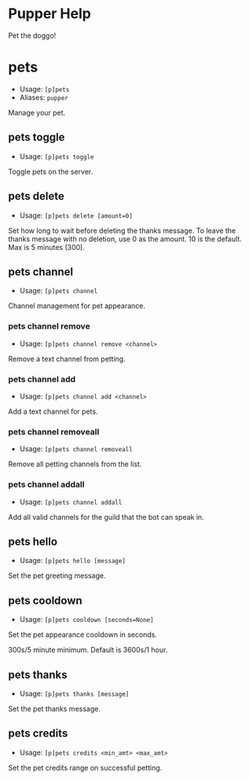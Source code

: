 # Pupper Help

Pet the doggo!

# pets
 - Usage: `[p]pets`
 - Aliases: `pupper`


Manage your pet.

## pets toggle
 - Usage: `[p]pets toggle`

Toggle pets on the server.

## pets delete
 - Usage: `[p]pets delete [amount=0]`

Set how long to wait before deleting the thanks message.
To leave the thanks message with no deletion, use 0 as the amount.
10 is the default.
Max is 5 minutes (300).

## pets channel
 - Usage: `[p]pets channel`

Channel management for pet appearance.

### pets channel remove
 - Usage: `[p]pets channel remove <channel>`

Remove a text channel from petting.

### pets channel add
 - Usage: `[p]pets channel add <channel>`

Add a text channel for pets.

### pets channel removeall
 - Usage: `[p]pets channel removeall`

Remove all petting channels from the list.

### pets channel addall
 - Usage: `[p]pets channel addall`

Add all valid channels for the guild that the bot can speak in.

## pets hello
 - Usage: `[p]pets hello [message]`

Set the pet greeting message.

## pets cooldown
 - Usage: `[p]pets cooldown [seconds=None]`

Set the pet appearance cooldown in seconds.

300s/5 minute minimum. Default is 3600s/1 hour.

## pets thanks
 - Usage: `[p]pets thanks [message]`

Set the pet thanks message.

## pets credits
 - Usage: `[p]pets credits <min_amt> <max_amt>`

Set the pet credits range on successful petting.


